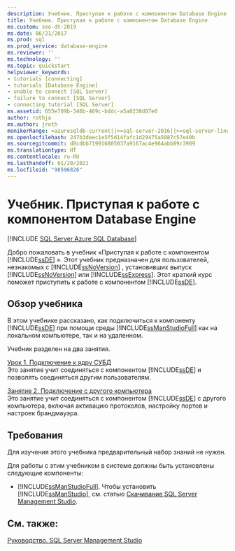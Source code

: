 ```yaml
---
description: Учебник. Приступая к работе с компонентом Database Engine
title: Учебник. Приступая к работе с компонентом Database Engine
ms.custom: seo-dt-2019
ms.date: 06/21/2017
ms.prod: sql
ms.prod_service: database-engine
ms.reviewer: ''
ms.technology: ''
ms.topic: quickstart
helpviewer_keywords:
- tutorials [connecting]
- tutorials [Database Engine]
- unable to connect [SQL Server]
- failure to connect [SQL Server]
- connecting tutorial [SQL Server]
ms.assetid: 655e709b-346b-469c-bddc-a5a0238d07e0
author: rothja
ms.author: jroth
monikerRange: =azuresqldb-current||>=sql-server-2016||>=sql-server-linux-2017||=azuresqldb-mi-current
ms.openlocfilehash: 247b3deec1e5f5d14fafc1d29475a5087c57e40b
ms.sourcegitcommit: d8cdbb719916805037a9167ac4e964abb89c3909
ms.translationtype: HT
ms.contentlocale: ru-RU
ms.lasthandoff: 01/20/2021
ms.locfileid: "98596826"
---
```

# <a name="tutorial-getting-started-with-the-database-engine"></a>Учебник. Приступая к работе с компонентом Database Engine
[!INCLUDE [SQL Server Azure SQL Database](../includes/applies-to-version/sql-asdb.md)]

Добро пожаловать в учебник «Приступая к работе с компонентом [!INCLUDE[ssDE](../includes/ssde-md.md)] ». Этот учебник предназначен для пользователей, незнакомых с [!INCLUDE[ssNoVersion](../includes/ssnoversion-md.md)] , установивших выпуск [!INCLUDE[ssNoVersion](../includes/ssnoversion-md.md)] или [!INCLUDE[ssExpress](../includes/ssexpress-md.md)]. Этот краткий курс поможет приступить к работе с компонентом [!INCLUDE[ssDE](../includes/ssde-md.md)].  
  
## <a name="what-you-will-learn"></a>Обзор учебника  
В этом учебнике рассказано, как подключиться к компоненту [!INCLUDE[ssDE](../includes/ssde-md.md)] при помощи среды [!INCLUDE[ssManStudioFull](../includes/ssmanstudiofull-md.md)] как на локальном компьютере, так и на удаленном.  
  
Учебник разделен на два занятия.  
  
[Урок 1. Подключение к ядру СУБД](../relational-databases/lesson-1-connecting-to-the-database-engine.md)  
Это занятие учит соединяться с компонентом [!INCLUDE[ssDE](../includes/ssde-md.md)] и позволять соединяться другим пользователям.  
  
[Занятие 2. Подключение с другого компьютера](../relational-databases/lesson-2-connecting-from-another-computer.md)  
Это занятие учит соединяться с компонентом [!INCLUDE[ssDE](../includes/ssde-md.md)] с другого компьютера, включая активацию протоколов, настройку портов и настроек брандмауэра.  
  
## <a name="requirements"></a>Требования  
Для изучения этого учебника предварительный набор знаний не нужен.  
  
Для работы с этим учебником в системе должны быть установлены следующие компоненты:  
  
-   [!INCLUDE[ssManStudioFull](../includes/ssmanstudiofull-md.md)]. Чтобы установить [!INCLUDE[ssManStudio](../includes/ssmanstudio-md.md)], см. статью [Скачивание SQL Server Management Studio](../ssms/download-sql-server-management-studio-ssms.md).  
  
## <a name="see-also"></a>См. также:  
[Руководство. SQL Server Management Studio](../ssms/quickstarts/ssms-connect-query-sql-server.md)  
  
